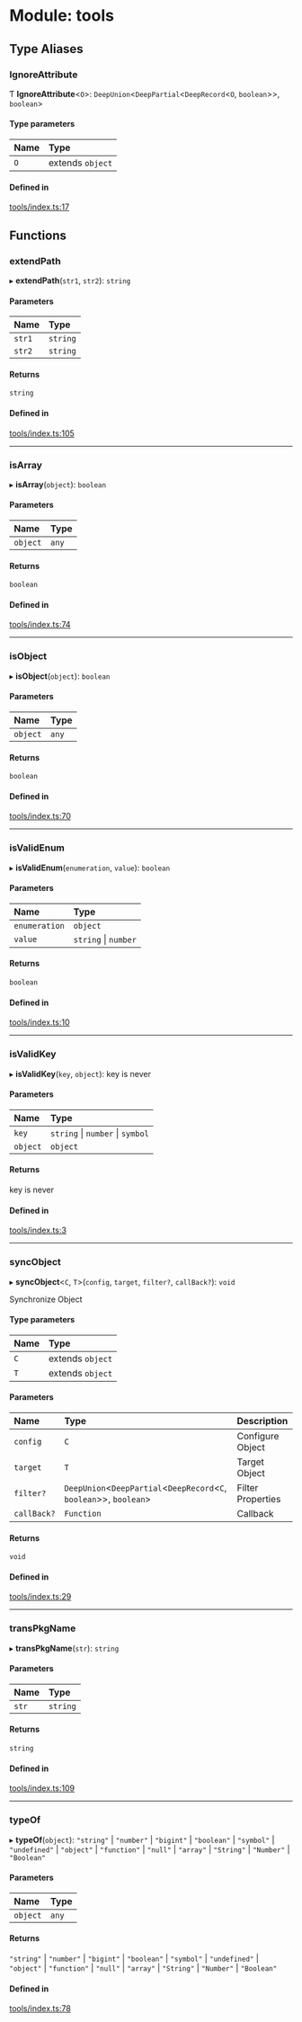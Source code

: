 # Module: tools

## Type Aliases

### IgnoreAttribute

Ƭ **IgnoreAttribute**<`O`\>: `DeepUnion`<`DeepPartial`<`DeepRecord`<`O`, `boolean`\>\>, `boolean`\>

#### Type parameters

| Name | Type |
| :------ | :------ |
| `O` | extends `object` |

#### Defined in

[tools/index.ts:17](https://github.com/Shiotsukikaedesari/vis-three/blob/2f5203e6/packages/utils/tools/index.ts#L17)

## Functions

### extendPath

▸ **extendPath**(`str1`, `str2`): `string`

#### Parameters

| Name | Type |
| :------ | :------ |
| `str1` | `string` |
| `str2` | `string` |

#### Returns

`string`

#### Defined in

[tools/index.ts:105](https://github.com/Shiotsukikaedesari/vis-three/blob/2f5203e6/packages/utils/tools/index.ts#L105)

___

### isArray

▸ **isArray**(`object`): `boolean`

#### Parameters

| Name | Type |
| :------ | :------ |
| `object` | `any` |

#### Returns

`boolean`

#### Defined in

[tools/index.ts:74](https://github.com/Shiotsukikaedesari/vis-three/blob/2f5203e6/packages/utils/tools/index.ts#L74)

___

### isObject

▸ **isObject**(`object`): `boolean`

#### Parameters

| Name | Type |
| :------ | :------ |
| `object` | `any` |

#### Returns

`boolean`

#### Defined in

[tools/index.ts:70](https://github.com/Shiotsukikaedesari/vis-three/blob/2f5203e6/packages/utils/tools/index.ts#L70)

___

### isValidEnum

▸ **isValidEnum**(`enumeration`, `value`): `boolean`

#### Parameters

| Name | Type |
| :------ | :------ |
| `enumeration` | `object` |
| `value` | `string` \| `number` |

#### Returns

`boolean`

#### Defined in

[tools/index.ts:10](https://github.com/Shiotsukikaedesari/vis-three/blob/2f5203e6/packages/utils/tools/index.ts#L10)

___

### isValidKey

▸ **isValidKey**(`key`, `object`): key is never

#### Parameters

| Name | Type |
| :------ | :------ |
| `key` | `string` \| `number` \| `symbol` |
| `object` | `object` |

#### Returns

key is never

#### Defined in

[tools/index.ts:3](https://github.com/Shiotsukikaedesari/vis-three/blob/2f5203e6/packages/utils/tools/index.ts#L3)

___

### syncObject

▸ **syncObject**<`C`, `T`\>(`config`, `target`, `filter?`, `callBack?`): `void`

Synchronize Object

#### Type parameters

| Name | Type |
| :------ | :------ |
| `C` | extends `object` |
| `T` | extends `object` |

#### Parameters

| Name | Type | Description     |
| :------ | :------ |:----------------|
| `config` | `C` | Configure Object |
| `target` | `T` | Target Object   |
| `filter?` | `DeepUnion`<`DeepPartial`<`DeepRecord`<`C`, `boolean`\>\>, `boolean`\> | Filter Properties|
| `callBack?` | `Function` | Callback|

#### Returns

`void`

#### Defined in

[tools/index.ts:29](https://github.com/Shiotsukikaedesari/vis-three/blob/2f5203e6/packages/utils/tools/index.ts#L29)

___

### transPkgName

▸ **transPkgName**(`str`): `string`

#### Parameters

| Name | Type |
| :------ | :------ |
| `str` | `string` |

#### Returns

`string`

#### Defined in

[tools/index.ts:109](https://github.com/Shiotsukikaedesari/vis-three/blob/2f5203e6/packages/utils/tools/index.ts#L109)

___

### typeOf

▸ **typeOf**(`object`): ``"string"`` \| ``"number"`` \| ``"bigint"`` \| ``"boolean"`` \| ``"symbol"`` \| ``"undefined"`` \| ``"object"`` \| ``"function"`` \| ``"null"`` \| ``"array"`` \| ``"String"`` \| ``"Number"`` \| ``"Boolean"``

#### Parameters

| Name | Type |
| :------ | :------ |
| `object` | `any` |

#### Returns

``"string"`` \| ``"number"`` \| ``"bigint"`` \| ``"boolean"`` \| ``"symbol"`` \| ``"undefined"`` \| ``"object"`` \| ``"function"`` \| ``"null"`` \| ``"array"`` \| ``"String"`` \| ``"Number"`` \| ``"Boolean"``

#### Defined in

[tools/index.ts:78](https://github.com/Shiotsukikaedesari/vis-three/blob/2f5203e6/packages/utils/tools/index.ts#L78)
